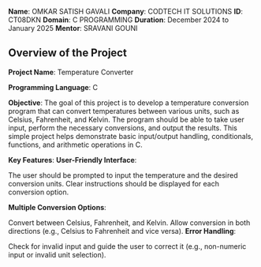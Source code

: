**Name**: OMKAR SATISH GAVALI
**Company**: CODTECH IT SOLUTIONS
**ID**: CT08DKN
**Domain**: C PROGRAMMING
**Duration**: December 2024 to January 2025
**Mentor**: SRAVANI GOUNI

## Overview of the Project

**Project Name**: Temperature Converter

**Programming Language**: C

**Objective**:
The goal of this project is to develop a temperature conversion program that can convert temperatures between various units, such as Celsius, Fahrenheit, and Kelvin. The program should be able to take user input, perform the necessary conversions, and output the results. This simple project helps demonstrate basic input/output handling, conditionals, functions, and arithmetic operations in C.

**Key Features**:
**User-Friendly Interface**:

The user should be prompted to input the temperature and the desired conversion units.
Clear instructions should be displayed for each conversion option.

**Multiple Conversion Options**:

Convert between Celsius, Fahrenheit, and Kelvin.
Allow conversion in both directions (e.g., Celsius to Fahrenheit and vice versa).
**Error Handling**:

Check for invalid input and guide the user to correct it (e.g., non-numeric input or invalid unit selection).
